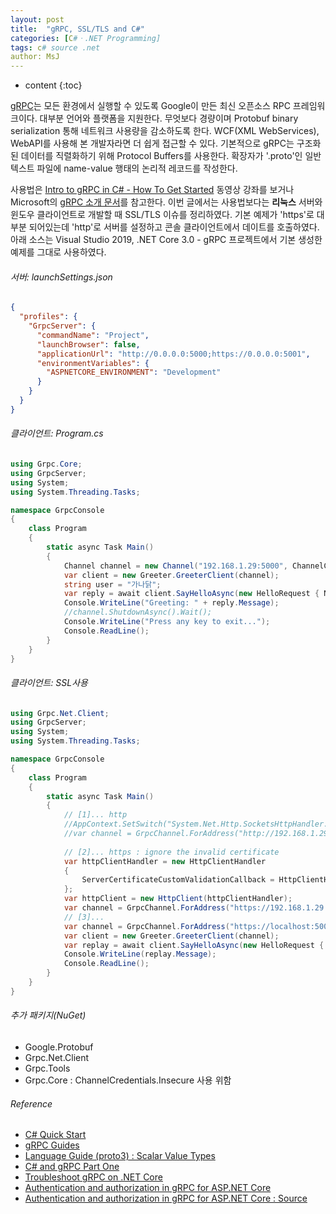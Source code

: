 ```yaml
---
layout: post
title:  "gRPC, SSL/TLS and C#"
categories: [C#ㆍ.NET Programming]
tags: c# source .net
author: MsJ
---
```


* content
{:toc}

[gRPC](https://grpc.io/)는 모든 환경에서 실행할 수 있도록 Google이 만든 최신 오픈소스 RPC  프레임워크이다. 대부분 언어와 플랫폼을 지원한다. 무엇보다 경량이며 Protobuf binary serialization 통해 네트워크 사용량을 감소하도록 한다. WCF(XML WebServices), WebAPI를 사용해 본 개발자라면 더 쉽게 접근할 수 있다. 기본적으로 gRPC는 구조화된 데이터를 직렬화하기 위해 Protocol Buffers를 사용한다. 확장자가 '.proto'인 일반텍스트 파일에 name-value 행태의 논리적 레코드를 작성한다. 

사용법은 [Intro to gRPC in C# - How To Get Started](https://www.youtube.com/watch?v=QyxCX2GYHxk) 동영상 강좌를 보거나 Microsoft의 [gRPC 소개 문서](https://docs.microsoft.com/ko-kr/aspnet/core/grpc/?view=aspnetcore-3.0)를 참고한다. 이번 글에서는 사용법보다는 **리눅스** 서버와 윈도우 클라이언트로 개발할 때 SSL/TLS 이슈를 정리하였다. 기본 예제가 'https'로 대부분 되어있는데 'http'로 서버를 설정하고 콘솔 클라이언트에서 데이트를 호출하였다. 아래 소스는 Visual Studio 2019, .NET Core 3.0 - gRPC 프로젝트에서 기본 생성한 예제를 그대로 사용하였다. 





###### 서버: launchSettings.json

```json
{
  "profiles": {
    "GrpcServer": {
      "commandName": "Project",
      "launchBrowser": false,
      "applicationUrl": "http://0.0.0.0:5000;https://0.0.0.0:5001",
      "environmentVariables": {
        "ASPNETCORE_ENVIRONMENT": "Development"
      }
    }
  }
}
```

###### 클라이언트: Program.cs

```cs
using Grpc.Core;
using GrpcServer;
using System;
using System.Threading.Tasks;

namespace GrpcConsole
{
    class Program
    {
        static async Task Main()
        {
            Channel channel = new Channel("192.168.1.29:5000", ChannelCredentials.Insecure);
            var client = new Greeter.GreeterClient(channel);
            string user = "가나닭";
            var reply = await client.SayHelloAsync(new HelloRequest { Name = user });
            Console.WriteLine("Greeting: " + reply.Message);
            //channel.ShutdownAsync().Wait();
            Console.WriteLine("Press any key to exit...");
            Console.ReadLine();
        }
    }
}
```

###### 클라이언트: SSL사용

```cs
using Grpc.Net.Client;
using GrpcServer;
using System;
using System.Threading.Tasks;

namespace GrpcConsole
{
    class Program
    {
        static async Task Main()
        {
            // [1]... http
            //AppContext.SetSwitch("System.Net.Http.SocketsHttpHandler.Http2UnencryptedSupport", true);
            //var channel = GrpcChannel.ForAddress("http://192.168.1.29:5000"); 
            
            // [2]... https : ignore the invalid certificate
            var httpClientHandler = new HttpClientHandler
            {
                ServerCertificateCustomValidationCallback = HttpClientHandler.DangerousAcceptAnyServerCertificateValidator
            };
            var httpClient = new HttpClient(httpClientHandler);
            var channel = GrpcChannel.ForAddress("https://192.168.1.29:5001", new GrpcChannelOptions { HttpClient = httpClient });            
            // [3]...
            var channel = GrpcChannel.ForAddress("https://localhost:5001");
            var client = new Greeter.GreeterClient(channel);
            var replay = await client.SayHelloAsync(new HelloRequest { Name = "가나닭" });
            Console.WriteLine(replay.Message);
            Console.ReadLine();
        }
    }
}
```

###### 추가 패키지(NuGet)

* Google.Protobuf
* Grpc.Net.Client
* Grpc.Tools
* Grpc.Core : ChannelCredentials.Insecure 사용 위함

###### Reference

* [C# Quick Start](https://grpc.io/docs/quickstart/csharp/)
* [gRPC Guides](https://grpc.io/docs/guides/)
* [Language Guide (proto3) : Scalar Value Types](https://developers.google.com/protocol-buffers/docs/proto3)
* [C# and gRPC Part One](https://christianfindlay.com/2019/05/26/c-and-grpc-part-one/)
* [Troubleshoot gRPC on .NET Core](https://docs.microsoft.com/en-us/aspnet/core/grpc/troubleshoot?view=aspnetcore-3.0)
* [Authentication and authorization in gRPC for ASP.NET Core](https://docs.microsoft.com/en-us/aspnet/core/grpc/authn-and-authz?view=aspnetcore-3.0)
* [Authentication and authorization in gRPC for ASP.NET Core : Source](https://github.com/aspnet/AspNetCore.Docs/tree/master/aspnetcore/grpc/authn-and-authz/sample/)
